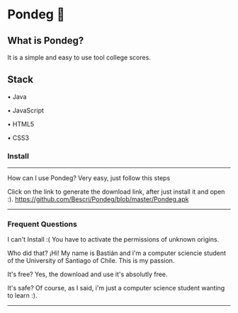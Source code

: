 # Pondeg 📑️


## **What is Pondeg?** 

It is a simple and easy to use tool college scores.

## Stack

•  Java 

•  JavaScript 

•  HTML5 

•  CSS3  



### Install

------------

How can I use Pondeg?
Very easy, just follow this steps

Click on the link to generate the download link, after just install it and open :).
https://github.com/Bescri/Pondeg/blob/master/Pondeg.apk

------------

### Frequent Questions

I can't Install :( 
You have to activate the permissions of unknown origins.

Who did that? ¡Hi! My name is Bastián and i'm a computer sciencie student of the University of Santiago of Chile. This is my passion.

It's free? Yes, the download and use it's absolutly free.

It's safe? Of course, as I said, i'm just a computer science student wanting to learn :).

------------

